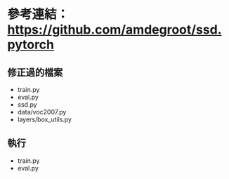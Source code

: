 # 參考連結：https://github.com/amdegroot/ssd.pytorch


## 修正過的檔案
- train.py
- eval.py  
- ssd.py
- data/voc2007.py
- layers/box_utils.py
  
## 執行
- train.py
- eval.py
